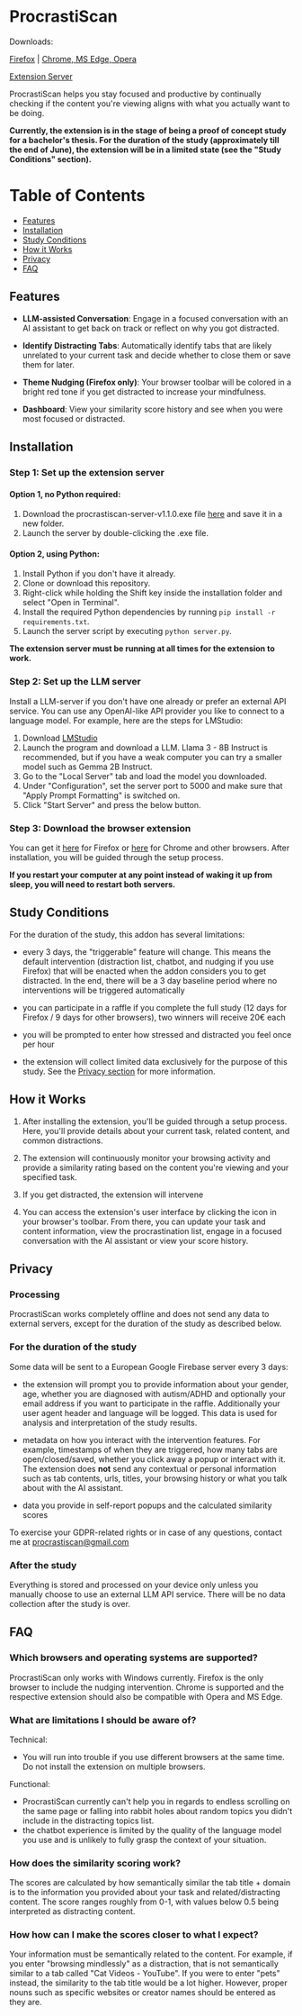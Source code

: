 # ProcrastiScan
Downloads:

[Firefox](https://addons.mozilla.org/en-US/firefox/addon/procrastiscan/) | [Chrome, MS Edge, Opera](https://chromewebstore.google.com/detail/procrastiscan/pjieainhjbcopkledhjjlnajfelblpnp)

[Extension Server](https://github.com/Marc-Pk/ProcrastiScan/releases)

ProcrastiScan helps you stay focused and productive by continually checking if the content you're viewing aligns with what you actually want to be doing. 

**Currently, the extension is in the stage of being a proof of concept study for a bachelor's thesis. For the duration of the study (approximately till the end of June), the extension will be in a limited state (see the "Study Conditions" section).**




# Table of Contents
* [Features](#features)
* [Installation](#installation)
* [Study Conditions](#study-conditions)
* [How it Works](#how-it-works)
* [Privacy](#privacy)
* [FAQ](#faq)


## Features
- **LLM-assisted Conversation**: Engage in a focused conversation with an AI assistant to get back on track or reflect on why you got distracted.

- **Identify Distracting Tabs**: Automatically identify tabs that are likely unrelated to your current task and decide whether to close them or save them for later.

- **Theme Nudging (Firefox only)**: Your browser toolbar will be colored in a bright red tone if you get distracted to increase your mindfulness.

- **Dashboard**: View your similarity score history and see when you were most focused or distracted. 
## Installation

### Step 1: Set up the extension server
#### Option 1, no Python required: 
1. Download the procrastiscan-server-v1.1.0.exe file [here](https://github.com/Marc-Pk/ProcrastiScan/releases) and save it in a new folder.
2. Launch the server by double-clicking the .exe file.

#### Option 2, using Python:
1. Install Python if you don't have it already.
2. Clone or download this repository.
3. Right-click while holding the Shift key inside the installation folder and select "Open in Terminal".
4. Install the required Python dependencies by running `pip install -r requirements.txt`.
5. Launch the server script by executing `python server.py`. 


**The extension server must be running at all times for the extension to work.**

### Step 2: Set up the LLM server
Install a LLM-server if you don't have one already or prefer an external API service. You can use any OpenAI-like API provider you like to connect to a language model. For example, here are the steps for LMStudio:

1. Download [LMStudio](https://lmstudio.ai/)
2. Launch the program and download a LLM. Llama 3 - 8B Instruct is recommended, but if you have a weak computer you can try a smaller model such as Gemma 2B Instruct. 
3. Go to the "Local Server" tab and load the model you downloaded.
4. Under "Configuration", set the server port to 5000 and make sure that "Apply Prompt Formatting" is switched on.
5. Click "Start Server" and press the below button.

### Step 3: Download the browser extension
You can get it [here](https://addons.mozilla.org/en-US/firefox/addon/procrastiscan/) for Firefox or [here](https://chromewebstore.google.com/detail/procrastiscan/pjieainhjbcopkledhjjlnajfelblpnp) for Chrome and other browsers. After installation, you will be guided through the setup process.

**If you restart your computer at any point instead of waking it up from sleep, you will need to restart both servers.**

## Study Conditions

For the duration of the study, this addon has several limitations:

- every 3 days, the "triggerable" feature will change. This means the default intervention (distraction list, chatbot, and nudging if you use Firefox) that will be enacted when the addon considers you to get distracted. In the end, there will be a 3 day baseline period where no interventions will be triggered automatically

- you can participate in a raffle if you complete the full study (12 days for Firefox / 9 days for other browsers), two winners will receive 20€ each

- you will be prompted to enter how stressed and distracted you feel once per hour

- the extension will collect limited data exclusively for the purpose of this study. See the [Privacy section](#privacy) for more information.

## How it Works

1. After installing the extension, you'll be guided through a setup process. Here, you'll provide details about your current task, related content, and common distractions.

2. The extension will continuously monitor your browsing activity and provide a similarity rating based on the content you're viewing and your specified task.

3. If you get distracted, the extension will intervene

4. You can access the extension's user interface by clicking the icon in your browser's toolbar. From there, you can update your task and content information, view the procrastination list, engage in a focused conversation with the AI assistant or view your score history.

## Privacy

### Processing

ProcrastiScan works completely offline and does not send any data to external servers, except for the duration of the study as described below. 

### For the duration of the study

Some data will be sent to a European Google Firebase server every 3 days:

- the extension will prompt you to provide information about your gender, age, whether you are diagnosed with autism/ADHD and optionally your email address if you want to participate in the raffle. Additionally your user agent header and language will be logged. This data is used for analysis and interpretation of the study results. 

- metadata on how you interact with the intervention features. For example, timestamps of when they are triggered, how many tabs are open/closed/saved, whether you click away a popup or interact with it. The extension does **not** send any contextual or personal information such as tab contents, urls, titles, your browsing history or what you talk about with the AI assistant.

- data you provide in self-report popups and the calculated similarity scores

To exercise your GDPR-related rights or in case of any questions, contact me at procrastiscan@gmail.com

### After the study

Everything is stored and processed on your device only unless you manually choose to use an external LLM API service. There will be no data collection after the study is over. 


## FAQ

### Which browsers and operating systems are supported?
ProcrastiScan only works with Windows currently. Firefox is the only browser to include the nudging intervention. Chrome is supported and the respective extension should also be compatible with Opera and MS Edge.

### What are limitations I should be aware of?
Technical: 
- You will run into trouble if you use different browsers at the same time. Do not install the extension on multiple browsers.

Functional:
- ProcrastiScan currently can't help you in regards to endless scrolling on the same page or falling into rabbit holes about random topics you didn't include in the distracting topics list.
- the chatbot experience is limited by the quality of the language model you use and is unlikely to fully grasp the context of your situation.

### How does the similarity scoring work?
The scores are calculated by how semantically similar the tab title + domain is to the information you provided about your task and related/distracting content. The score ranges roughly from 0-1, with values below 0.5 being interpreted as distracting content. 

### How how can I make the scores closer to what I expect?
Your information must be semantically related to the content. For example, if you enter "browsing mindlessly" as a distraction, that is not semantically similar to a tab called "Cat Videos - YouTube". If you were to enter "pets" instead, the similarity to the tab title would be a lot higher. However, proper nouns such as specific websites or creator names should be entered as they are.
